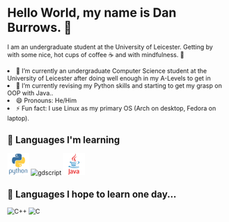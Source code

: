 <h1><a>Hello World, my name is Dan Burrows. 👋</a></h1>
<p>I am an undergraduate student at the University of Leicester. Getting by with some nice, hot cups of coffee ☕ and with mindfulness. 🧘</p>

<li>🔭 I’m currently an undergraduate Computer Science student at the University of Leicester after doing well enough in my A-Levels to get in </li>
<li>🌱 I’m currently revising my Python skills and starting to get my grasp on OOP with Java..</li>
<li>😄 Pronouns: He/Him</li>
<li>⚡ Fun fact: I use Linux as my primary OS (Arch on desktop, Fedora on laptop).</li>

<h2>📖 Languages I'm learning</h2>
<p align="left">
<img src="https://raw.githubusercontent.com/devicons/devicon/master/icons/python/python-original-wordmark.svg" alt="python" width="50" height="50" />
<img src="https://user-images.githubusercontent.com/108002994/204110728-ec9746c3-ed14-4e70-ab1e-fe3a70b4c58e.png" alt="gdscript" width="50" height="50" />
<img src="https://raw.githubusercontent.com/devicons/devicon/master/icons/java/java-original-wordmark.svg" alt="java" width="50" height="50" />
</p>

<h2>📕 Languages I hope to learn one day...</h2>
<p align="left">
<img src="https://upload.wikimedia.org/wikipedia/commons/thumb/1/18/ISO_C%2B%2B_Logo.svg/1822px-ISO_C%2B%2B_Logo.svg.png" alt="C++" width="50" height="50" />
<img src="https://upload.wikimedia.org/wikipedia/commons/thumb/1/18/C_Programming_Language.svg/1200px-C_Programming_Language.svg.png" alt="C" width="50" height="50" />
</p>


<!--
**kaeini/kaeini** is a ✨ _special_ ✨ repository because its `README.md` (this file) appears on your GitHub profile.

Here are some ideas to get you started:



- 👯 I’m looking to collaborate on ...
- 🤔 I’m looking for help with ...
- 💬 Ask me about ...
- 📫 How to reach me: ...
-  ...
-  ...
-->
